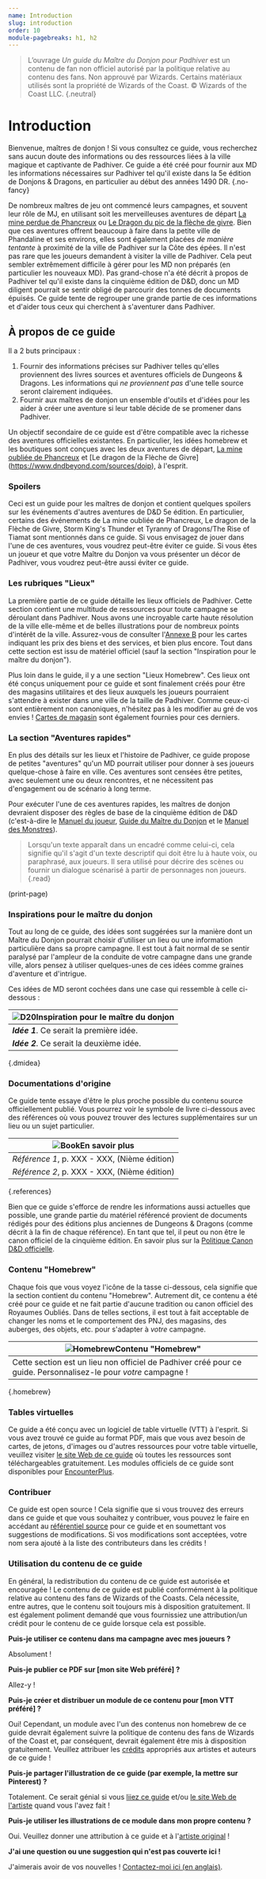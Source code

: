 ```yaml
---
name: Introduction
slug: introduction
order: 10
module-pagebreaks: h1, h2
---
```


> L’ouvrage *Un guide du Maître du Donjon pour Padhiver* est un contenu de fan non officiel autorisé par la politique relative au contenu des fans. Non approuvé par Wizards. Certains matériaux utilisés sont la propriété de Wizards of the Coast. © Wizards of the Coast LLC. {.neutral}

# Introduction

Bienvenue, maîtres de donjon ! Si vous consultez ce guide, vous recherchez sans aucun doute des informations ou des ressources liées à la ville magique et captivante de Padhiver. Ce guide a été créé pour fournir aux MD les informations nécessaires sur Padhiver tel qu'il existe dans la 5e édition de Donjons & Dragons, en particulier au début des années 1490 DR. {.no-fancy}

De nombreux maîtres de jeu ont commencé leurs campagnes, et souvent leur rôle de MJ, en utilisant soit les merveilleuses aventures de départ [La mine perdue de Phancreux](https://www.dndbeyond.com/sources/lmop) ou [Le Dragon du pic de la flèche de givre](https://www.dndbeyond.com/sources/doip). Bien que ces aventures offrent beaucoup à faire dans la petite ville de Phandaline et ses environs, elles sont également placées *de manière tentante* à proximité de la ville de Padhiver sur la Côte des épées. Il n'est pas rare que les joueurs demandent à visiter la ville de Padhiver. Cela peut sembler extrêmement difficile à gérer pour les MD non préparés (en particulier les nouveaux MD). Pas grand-chose n'a été décrit à propos de Padhiver tel qu'il existe dans la cinquième édition de D&D, donc un MD diligent pourrait se sentir obligé de parcourir des tonnes de documents épuisés. Ce guide tente de regrouper une grande partie de ces informations et d'aider tous ceux qui cherchent à s'aventurer dans Padhiver.

## À propos de ce guide

Il a 2 buts principaux : 
1. Fournir des informations précises sur Padhiver telles qu'elles proviennent des livres sources et aventures officiels de Dungeons & Dragons. Les informations qui *ne proviennent pas* d'une telle source seront clairement indiquées.
2. Fournir aux maîtres de donjon un ensemble d'outils et d'idées pour les aider à créer une aventure si leur table décide de se promener dans Padhiver.

Un objectif secondaire de ce guide est d'être compatible avec la richesse des aventures officielles existantes. En particulier, les idées homebrew et les boutiques sont conçues avec les deux aventures de départ, [La mine oubliée de Phancreux](https://www.dndbeyond.com/sources/lmop) et [Le dragon de la Flèche de Givre] (https://www.dndbeyond.com/sources/doip), à l'esprit.

### Spoilers

Ceci est un guide pour les maîtres de donjon et contient quelques spoilers sur les événements d'autres aventures de D&D 5e édition. En particulier, certains des événements de La mine oubliée de Phancreux, Le dragon de la Flèche de Givre, Storm King's Thunder et Tyranny of Dragons/The Rise of Tiamat sont mentionnés dans ce guide. Si vous envisagez de jouer dans l'une de ces aventures, vous voudrez peut-être éviter ce guide. Si vous êtes un joueur et que votre Maître du Donjon va vous présenter un décor de Padhiver, vous voudrez peut-être aussi éviter ce guide.

### Les rubriques "Lieux"

La première partie de ce guide détaille les lieux officiels de Padhiver. Cette section contient une multitude de ressources pour toute campagne se déroulant dans Padhiver. Nous avons une incroyable carte haute résolution de la ville elle-même et de belles illustrations pour de nombreux points d'intérêt de la ville. Assurez-vous de consulter l'[Annexe B](appendix-b-point-of-interest-cards-page) pour les cartes indiquant les prix des biens et des services, et bien plus encore. Tout dans cette section est issu de matériel officiel (sauf la section "Inspiration pour le maître du donjon").

Plus loin dans le guide, il y a une section "Lieux Homebrew". Ces lieux ont été conçus uniquement pour ce guide et sont finalement créés pour être des magasins utilitaires et des lieux auxquels les joueurs pourraient s'attendre à exister dans une ville de la taille de Padhiver. Comme ceux-ci sont entièrement non canoniques, n'hésitez pas à les modifier au gré de vos envies ! [Cartes de magasin](point-of-interest-cards-page) sont également fournies pour ces derniers.

### La section "Aventures rapides"

En plus des détails sur les lieux et l'histoire de Padhiver, ce guide propose de petites "aventures" qu'un MD pourrait utiliser pour donner à ses joueurs quelque-chose à faire en ville. Ces aventures sont censées être petites, avec seulement une ou deux rencontres, et ne nécessitent pas d'engagement ou de scénario à long terme.

Pour exécuter l'une de ces aventures rapides, les maîtres de donjon devraient disposer des règles de base de la cinquième édition de D&D (c'est-à-dire le [Manuel du joueur](https://dnd.wizards.com/products/rpg_playershandbook), [Guide du Maître du Donjon](https://dnd.wizards.com/products/dungeon-masters-guide) et le [Manuel des Monstres](https://dnd.wizards.com/products/monster-manual)).

> Lorsqu'un texte apparaît dans un encadré comme celui-ci, cela signifie qu'il s'agit d'un texte descriptif qui doit être lu à haute voix, ou paraphrasé, aux joueurs. Il sera utilisé pour décrire des scènes ou fournir un dialogue scénarisé à partir de personnages non joueurs.{.read}

(print-page)

### Inspirations pour le maître du donjon

Tout au long de ce guide, des idées sont suggérées sur la manière dont un Maître du Donjon pourrait choisir d'utiliser un lieu ou une information particulière dans sa propre campagne. Il est tout à fait normal de se sentir paralysé par l'ampleur de la conduite de votre campagne dans une grande ville, alors pensez à utiliser quelques-unes de ces idées comme graines d'aventure et d'intrigue.

Ces idées de MD seront cochées dans une case qui ressemble à celle ci-dessous :

|![D20](d20.svg)**Inspiration pour le maître du donjon**|
|---|
|***Idée 1***. Ce serait la première idée.|
|***Idée 2***. Ce serait la deuxième idée.|
{.dmidea}

### Documentations d'origine

Ce guide tente essaye d'être le plus proche possible du contenu source officiellement publié. Vous pourrez voir le symbole de livre ci-dessous avec des références où vous pouvez trouver des lectures supplémentaires sur un lieu ou un sujet particulier.

|![Book](book.svg)**En savoir plus**|
|---|
|*Référence 1*, p. XXX - XXX, (Nième édition) |
|*Référence 2*, p. XXX - XXX, (Nième édition) |
{.references}

Bien que ce guide s'efforce de rendre les informations aussi actuelles que possible, une grande partie du matériel référencé provient de documents rédigés pour des éditions plus anciennes de Dungeons & Dragons (comme décrit à la fin de chaque référence). En tant que tel, il peut ou non être le canon officiel de la cinquième édition. En savoir plus sur la [Politique Canon D&D officielle](https://dnd.wizards.com/dndstudioblog/dnd-canon).

### Contenu "Homebrew"

Chaque fois que vous voyez l'icône de la tasse ci-dessous, cela signifie que la section contient du contenu "Homebrew". Autrement dit, ce contenu a été créé pour ce guide et ne fait partie d'aucune tradition ou canon officiel des Royaumes Oubliés. Dans de telles sections, il est tout à fait acceptable de changer les noms et le comportement des PNJ, des magasins, des auberges, des objets, etc. pour s'adapter à *votre* campagne.

|![Homebrew](mug.svg)**Contenu "Homebrew"**|
|---|
|Cette section est un lieu non officiel de Padhiver créé pour ce guide. Personnalisez-le pour *votre* campagne !|
{.homebrew}

### Tables virtuelles

Ce guide a été conçu avec un logiciel de table virtuelle (VTT) à l'esprit. Si vous avez trouvé ce guide au format PDF, mais que vous avez besoin de cartes, de jetons, d'images ou d'autres ressources pour votre table virtuelle, veuillez visiter [le site Web de ce guide](https://inchoatethinks.com/dungeon-masters-guide-to-Padhiver) où toutes les ressources sont téléchargeables gratuitement. Les modules officiels de ce guide sont disponibles pour [EncounterPlus](https://encounter.plus).

### Contribuer

Ce guide est open source ! Cela signifie que si vous trouvez des erreurs dans ce guide et que vous souhaitez y contribuer, vous pouvez le faire en accédant au [référentiel source](https://github.com/Badatos/neverwinterguide_FR) pour ce guide et en soumettant vos suggestions de modifications. Si vos modifications sont acceptées, votre nom sera ajouté à la liste des contributeurs dans les crédits !

### Utilisation du contenu de ce guide

En général, la redistribution du contenu de ce guide est autorisée et encouragée ! Le contenu de ce guide est publié conformément à la politique relative au contenu des fans de Wizards of the Coasts. Cela nécessite, entre autres, que le contenu soit toujours mis à disposition gratuitement. Il est également poliment demandé que vous fournissiez une attribution/un crédit pour le contenu de ce guide lorsque cela est possible.

**Puis-je utiliser ce contenu dans ma campagne avec mes joueurs ?**

Absolument !

**Puis-je publier ce PDF sur \[mon site Web préféré\] ?**

Allez-y !

**Puis-je créer et distribuer un module de ce contenu pour \[mon VTT préféré\] ?**

Oui! Cependant, un module avec l'un des contenus non homebrew de ce guide devrait également suivre la politique de contenu des fans de Wizards of the Coast et, par conséquent, devrait également être mis à disposition gratuitement. Veuillez attribuer les [crédits](credits) appropriés aux artistes et auteurs de ce guide !

**Puis-je partager l'illustration de ce guide (par exemple, la mettre sur Pinterest) ?**

Totalement. Ce serait génial si vous [liiez ce guide](https://inchoatethinks.com/dungeon-masters-guide-to-Padhiver)  et/ou  [le site Web de l'artiste](credits) quand vous l'avez fait !

**Puis-je utiliser les illustrations de ce module dans mon propre contenu ?**

Oui. Veuillez donner une attribution à ce guide et à l'[artiste original](credits) !

**J'ai une question ou une suggestion qui n'est pas couverte ici !**

J'aimerais avoir de vos nouvelles ! [Contactez-moi ici (en anglais)](https://inchoatethinks.com/contact).
